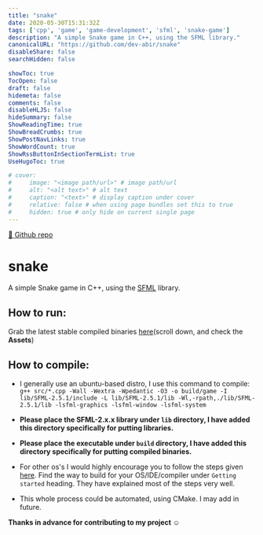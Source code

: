 ```yaml
---
title: "snake"
date: 2020-05-30T15:31:32Z
tags: ['cpp', 'game', 'game-development', 'sfml', 'snake-game']
description: "A simple Snake game in C++, using the SFML library."
canonicalURL: "https://github.com/dev-abir/snake"
disableShare: false
searchHidden: false

showToc: true
TocOpen: false
draft: false
hidemeta: false
comments: false
disableHLJS: false
hideSummary: false
ShowReadingTime: true
ShowBreadCrumbs: true
ShowPostNavLinks: true
ShowWordCount: true
ShowRssButtonInSectionTermList: true
UseHugoToc: true

# cover:
#     image: "<image path/url>" # image path/url
#     alt: "<alt text>" # alt text
#     caption: "<text>" # display caption under cover
#     relative: false # when using page bundles set this to true
#     hidden: true # only hide on current single page
---
```


[🔗 Github repo](https://github.com/dev-abir/snake)

# snake
A simple Snake game in C++, using the [SFML](https://www.sfml-dev.org/) library.

## How to run:
Grab the latest stable compiled binaries [here](https://github.com/dev-abir/snake/releases/latest)(scroll down, and check the **Assets**)

## How to compile:
- I generally use an ubuntu-based distro, I use this command to compile: `g++ src/*.cpp -Wall -Wextra -Wpedantic -O3 -o build/game -I lib/SFML-2.5.1/include -L lib/SFML-2.5.1/lib -Wl,-rpath,./lib/SFML-2.5.1/lib -lsfml-graphics -lsfml-window -lsfml-system`

- **Please place the SFML-2.x.x library under `lib` directory, I have added this directory specifically for putting libraries.**

- **Please place the executable under `build` directory, I have added this directory specifically for putting compiled binaries.**

- For other os's I would highly encourage you to follow the steps given [here](https://www.sfml-dev.org/tutorials/2.5).
Find the way to build for your OS/IDE/compiler under `Getting started` heading. They have explained most of the steps very well.

- This whole process could be automated, using CMake. I may add in future.

**Thanks in advance for contributing to my project :relaxed:**

